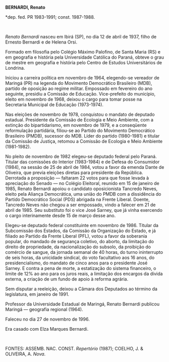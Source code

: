 **BERNARDI, Renato**

\*dep. fed. PR 1983-1991; const. 1987-1988.

 

*Renato Bernardi* nasceu em Ibirá (SP), no dia 12 de abril de 1937,
filho de Ernesto Bernardi e de Helena Orsi.

Formado em filosofia pelo Colégio Máximo Palofino, de Santa Maria (RS) e
em geografia e história pela Universidade Católica do Paraná, obteve o
grau de mestre em geografia e história pelo Centro de Estudos
Universitários de Londrina.

Iniciou a carreira política em novembro de 1964, elegendo-se vereador de
Maringá (PR) na legenda do Movimento Democrático Brasileiro (MDB),
partido de oposição ao regime militar. Empossado em fevereiro do ano
seguinte, presidiu a Comissão de Educação. Vice-prefeito do município,
eleito em novembro de 1968, deixou o cargo para tomar posse na
Secretaria Municipal de Educação (1973-1974).

Nas eleições de novembro de 1978, conquistou o mandato de deputado
estadual. Presidente da Comissão de Ecologia e Meio Ambiente, com a
extinção do bipartidarismo, em novembro de 1979, e a conseqüente
reformulação partidária, filiou-se ao Partido do Movimento Democrático
Brasileiro (PMDB), sucessor do MDB. Líder do partido (1980-1981) e
titular da Comissão de Justiça, retomou a Comissão de Ecologia e Meio
Ambiente (1981-1982).

No pleito de novembro de 1982 elegeu-se deputado federal pelo Paraná.
Titular das comissões do Interior (1983-1984) e de Defesa do Consumidor
(1984), na sessão de 25 de abril de 1984, votou a favor da emenda Dante
de Oliveira, que previa eleições diretas para presidente da República.
Derrotada a proposição — faltaram 22 votos para que fosse levada à
apreciação do Senado — no Colégio Eleitoral, reunido em 15 de janeiro de
1985, Renato Bernardi apoiou o candidato oposicionista Tancredo Neves,
eleito pela Aliança Democrática, uma união do PMDB com a dissidência do
Partido Democrático Social (PDS) abrigada na Frente Liberal. Doente,
Tancredo Neves não chegou a ser empossado, vindo a falecer em 21 de
abril de 1985. Seu substituto foi o vice José Sarney, que já vinha
exercendo o cargo interinamente desde 15 de março desse ano.

Elegeu-se deputado federal constituinte em novembro de 1986. Titular da
Subcomissão dos Estados, da Comissão da Organização do Estado, e já
filiado ao Partido da Frente Liberal (PFL), votou a favor da soberania
popular, do mandado de segurança coletivo, do aborto, da limitação do
direito de propriedade, da nacionalização do subsolo, da proibição do
comércio de sangue, da jornada semanal de 40 horas, do turno
ininterrupto de seis horas, da unicidade sindical, do voto facultativo
aos 16 anos, do presidencialismo, do mandato de cinco anos para o
presidente José Sarney. E contra a pena de morte, a estatização do
sistema financeiro, o limite de 12% ao ano para os juros reais, a
limitação dos encargos da dívida externa, a criação de um fundo de apoio
à reforma agrária.

Sem disputar a reeleição, deixou a Câmara dos Deputados ao término da
legislatura, em janeiro de 1991.

Professor da Universidade Estadual de Maringá, Renato Bernardi publicou
Maringá — geografia regional (1964).

Faleceu no dia 27 de novembro de 1996.

Era casado com Elza Marques Bernardi.

 

FONTES: ASSEMB. NAC. CONST. *Repertório* (1987); COELHO, J. & OLIVEIRA,
A. *Nova*.

 
